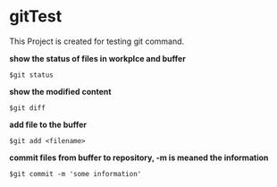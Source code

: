 # gitTest
This Project is created for testing git command.

**show the status of files in workplce and buffer**
```
$git status
```

**show the modified content**
```
$git diff
```

**add file to the buffer**
```
$git add <filename>
```

**commit files from buffer to repository, -m is meaned the information**
```
$git commit -m 'some information'
```
